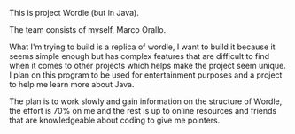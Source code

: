 This is project Wordle (but in Java).

The team consists of myself, Marco Orallo.

What I'm trying to build is a replica of wordle, I want to build it because it seems simple enough but has complex features that are difficult to find when it comes to other projects which helps make the project seem unique. I plan on this program to be used for entertainment purposes and a project to help me learn more about Java.

The plan is to work slowly and gain information on the structure of Wordle, the effort is 70% on me and the rest is up to online resources and friends that are knowledgeable about coding to give me pointers.
